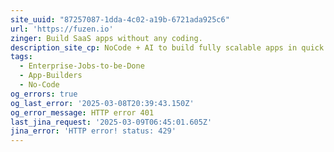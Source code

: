 ```yaml
---
site_uuid: "87257087-1dda-4c02-a19b-6721ada925c6"
url: 'https://fuzen.io'
zinger: Build SaaS apps without any coding.
description_site_cp: NoCode + AI to build fully scalable apps in quick time and low cost.
tags:
  - Enterprise-Jobs-to-be-Done
  - App-Builders
  - No-Code
og_errors: true
og_last_error: '2025-03-08T20:39:43.150Z'
og_error_message: HTTP error 401
last_jina_request: '2025-03-09T06:45:01.605Z'
jina_error: 'HTTP error! status: 429'
---
```


